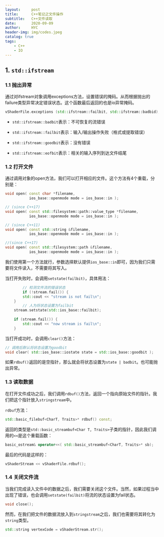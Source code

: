 ```yaml
---
layout:     post
title:      C++笔记之文件操作
subtitle:   C++文件读取
date:       2020-09-09
author:     HYC
header-img: img/codes.jpeg
catalog: true
tags:
    - C++
    - IO
---
```


## 1. `std::ifstream`


### 1.1 抛出异常

通过对ifstream对象调用exceptions方法，设置错误的掩码。从而根据抛出的failure类型异常决定错误状态。这个函数最后返回的也是io异常掩码。

``` cpp
vShaderFile.exceptions (std::ifstream::failbit, std::ifstream::badbid);
```

- `std::ifstream::badbit`表示：不可恢复的流错误

- `std::ifstream::failbit`表示：输入/输出操作失败（格式或提取错误）



- `std::ifstream::goodbit`表示：没有错误
- `std::ifstream::eofbit`表示：相关的输入序列到达文件结尾



### 1.2 打开文件

通过调用对象的open方法，我们可以打开相应的文件。这个方法有4个重载，分别是：

```cpp
void open( const char *filename,
           ios_base::openmode mode = ios_base::in );

// (since C++17)
void open( const std::filesystem::path::value_type *filename,
           ios_base::openmode mode = ios_base::in );

// (since C++11)
void open( const std::string &filename,                                  
           ios_base::openmode mode = ios_base::in );

//(since C++17)
void open( const std::filesystem::path &filename,                                  
           ios_base::openmode mode = ios_base::in );
```

我们使用第一个方法就行，参数选择默认提供`ios_base::in`即可，因为我们只需要将文件读入，不需要将其写入。



当打开失败时，会调用`setstate(failbit)`，具体用法：

``` cpp
		// 检测文件流的错误状态
		if (!stream.fail()) {
        std::cout << "stream is not fail\n";
    }
 		// 人为将状态设置为failbit
    stream.setstate(std::ios_base::failbit);
 
    if (stream.fail()) {
        std::cout << "now stream is fail\n";
    }
```



当打开成功时，会调用`clear()`方法：

``` cpp
// 调用后默认将状态设置为goodbit
void clear( std::ios_base::iostate state = std::ios_base::goodbit );
```

如果`rdbuf()`返回的是空指针，那么就会将状态设置为`state | badbit`。也可能抛出异常。



### 1.3 读取数据

在打开文件成功之后，我们调用`rdbuf()`方法，返回一个指向原始文件的指针。我们把这个指针放入`stringstream`中。

`rdbuf`方法：

``` cpp
std::basic_filebuf<CharT, Traits>* rdbuf() const;
```

返回的类型是`std::basic_streambuf<Char T, Traits>`子类的指针，因此我们调用的`<<`是这个重载函数：

``` cpp
basic_ostream& operator<<( std::basic_streambuf<CharT, Traits>* sb);
```

最后的代码是这样的：

``` cpp
vShaderStream << vShaderFile.rdbuf();
```



### 1.4 关闭文件流

当我们完成读入文件中的数据之后，我们需要关闭这个文件。当然，如果过程当中出现了错误，也会调用`setstate(failbit)`将流的状态设置为fail状态。

``` cpp
void close();
```

然而，在我们把文件的数据流放入到`stringstream`之后，我们也需要将其转化为`string`类型。

``` cpp
std::string vertexCode = vShaderStream.str();
```

